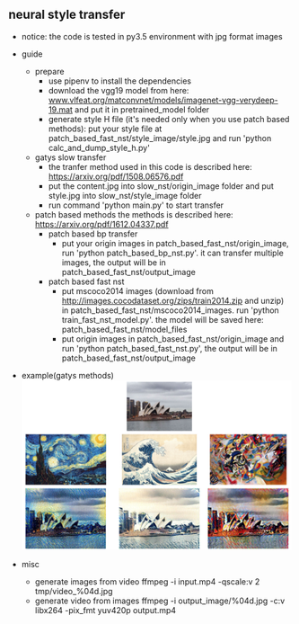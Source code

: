 ## neural style transfer
- notice: the code is tested in py3.5 environment with jpg format images
- guide
    - prepare
        - use pipenv to install the dependencies
        - download the vgg19 model from here: www.vlfeat.org/matconvnet/models/imagenet-vgg-verydeep-19.mat and put it in pretrained_model folder
        - generate style H file (it's needed only when you use patch based methods): put your style file at patch_based_fast_nst/style_image/style.jpg and run 'python calc_and_dump_style_h.py'
    - gatys slow transfer
        - the tranfer method used in this code is described here: https://arxiv.org/pdf/1508.06576.pdf
        - put the content.jpg into slow_nst/origin_image folder and put style.jpg into slow_nst/style_image folder
        - run command 'python main.py' to start transfer
    - patch based methods
        the methods is described here: https://arxiv.org/pdf/1612.04337.pdf
        - patch based bp transfer
            - put your origin images in patch_based_fast_nst/origin_image, run 'python patch_based_bp_nst.py'. it can transfer multiple images, the output will be in patch_based_fast_nst/output_image 
        - patch based fast nst
            - put mscoco2014 images (download from http://images.cocodataset.org/zips/train2014.zip and unzip) in patch_based_fast_nst/mscoco2014_images. run 'python train_fast_nst_model.py'. the model will be saved here: patch_based_fast_nst/model_files
            - put origin images in patch_based_fast_nst/origin_image and run 'python patch_based_fast_nst.py', the output will be in patch_based_fast_nst/output_image
- example(gatys methods)
    ![](misc/example.png)
    
- misc
    - generate images from video
        ffmpeg -i input.mp4 -qscale:v 2 tmp/video_%04d.jpg
    - generate video from images 
        ffmpeg -i output_image/%04d.jpg -c:v libx264 -pix_fmt yuv420p output.mp4